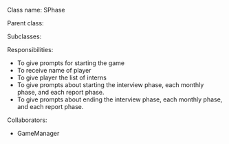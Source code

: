 Class name: SPhase

Parent class: 

Subclasses:

Responsibilities:
* To give prompts for starting the game
* To receive name of player
* To give player the list of interns
* To give prompts about starting the interview phase, each monthly phase, and each report phase.
* To give prompts about ending the interview phase, each monthly phase, and each report phase.


Collaborators:
* GameManager